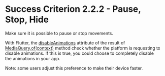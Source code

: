 # Success Criterion 2.2.2 - Pause, Stop, Hide

Make sure it is possible to pause or stop movements.

With Flutter, the [disableAnimations](https://api.flutter.dev/flutter/widgets/MediaQueryData/disableAnimations.html) attribute of the result of [MediaQuery.of(context)](https://api.flutter.dev/flutter/widgets/MediaQuery/of.html) method check whether the platform is requesting to disable animations. If this is true, you could choose to completely disable the animations in your app.

Note: some users adjust this preference to make their device faster.
